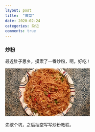 ```yaml
---
layout: post
title:  "做菜"
date: 2020-02-24
categories: 杂记
comments: true
---
```


### 炒粉

最近肚子思乡，摸索了一番炒粉，啊，好吃！

<img src="https://github.com/WalkerMao/Notes/blob/master/Pictures/%E7%82%92%E7%B2%89.jpg?raw=true" style="width:55%;height:55%;" alt="炒粉">

先挖个坑，之后抽空写写炒粉教程。